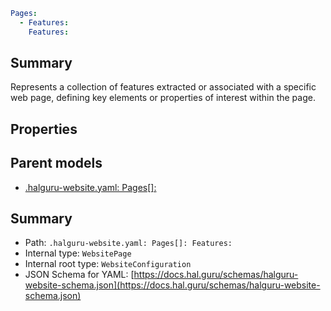 <!--
title: Features
version: DEBUG
generated: true
date: 2025-04-09
node: This file is generated by the command-line program: `halguru manual --generate-docs`
-->


```yaml
Pages:
  - Features:
    Features:
```

## Summary

Represents a collection of features extracted or associated with a specific web page, defining key elements or properties of interest within the page.

## Properties


## Parent models

* [.halguru-website.yaml: Pages[]:]((website)-pages-list.md)
## Summary

* Path: `.halguru-website.yaml: Pages[]: Features:`
* Internal type: `WebsitePage`
* Internal root type: `WebsiteConfiguration`
* JSON Schema for YAML: [https://docs.hal.guru/schemas/halguru-website-schema.json](https://docs.hal.guru/schemas/halguru-website-schema.json)
